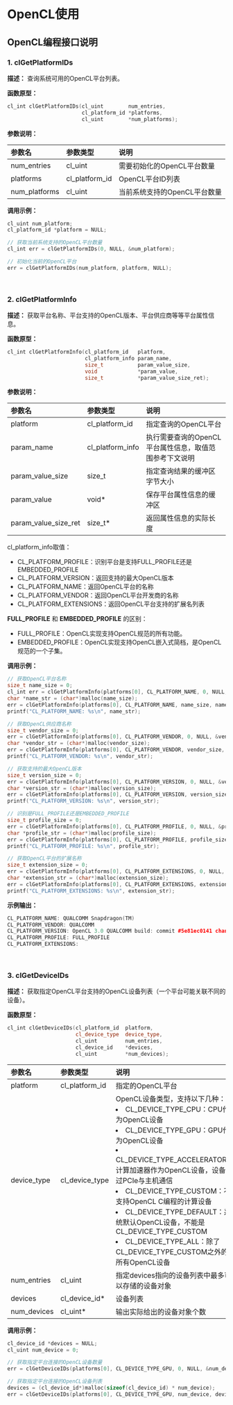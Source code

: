 # OpenCL使用

## OpenCL编程接口说明

### 1. clGetPlatformIDs

**描述：** 查询系统可用的OpenCL平台列表。

**函数原型：**

```cpp
cl_int clGetPlatformIDs(cl_uint        num_entries,
                        cl_platform_id *platforms,
                        cl_uint        *num_platforms);
```

**参数说明：**

|参数名|参数类型|说明|
|:--|:--|:--|
|num_entries|cl_uint|需要初始化的OpenCL平台数量 |
|platforms|cl_platform_id|OpenCL平台ID列表|
|num_platforms|cl_uint|当前系统支持的OpenCL平台数量|

**调用示例：**

```cpp
cl_uint num_platform;
cl_platform_id *platform = NULL;

// 获取当前系统支持的OpenCL平台数量
cl_int err = clGetPlatformIDs(0, NULL, &num_platform);

// 初始化当前的OpenCL平台
err = clGetPlatformIDs(num_platform, platform, NULL);
```

<br>

### 2. clGetPlatformInfo

**描述：** 获取平台名称、平台支持的OpenCL版本、平台供应商等等平台属性信息。

**函数原型：**

```cpp
cl_int clGetPlatformInfo(cl_platform_id   platform,
                         cl_platform_info param_name,
                         size_t           param_value_size,
                         void             *param_value,
                         size_t           *param_value_size_ret);
```

**参数说明：**

|参数名|参数类型|说明|
|:--|:--|:--|
|platform|cl_platform_id|指定查询的OpenCL平台|
|param_name|cl_platform_info|执行需要查询的OpenCL平台属性信息，取值范围参考下文说明|
|param_value_size|size_t|指定查询结果的缓冲区字节大小|
|param_value|void*|保存平台属性信息的缓冲区|
|param_value_size_ret|size_t*|返回属性信息的实际长度|

cl_platform_info取值：

- CL_PLATFORM_PROFILE：识别平台是支持FULL_PROFILE还是EMBEDDED_PROFILE
- CL_PLATFORM_VERSION：返回支持的最大OpenCL版本
- CL_PLATFORM_NAME：返回OpenCL平台的名称
- CL_PLATFORM_VENDOR：返回OpenCL平台开发商的名称
- CL_PLATFORM_EXTENSIONS：返回OpenCL平台支持的扩展名列表

**FULL_PROFILE** 和 **EMBEDDED_PROFILE** 的区别：

- FULL_PROFILE：OpenCL实现支持OpenCL规范的所有功能。
- EMBEDDED_PROFILE：OpenCL实现支持OpenCL嵌入式简档，是OpenCL规范的一个子集。

**调用示例：**

```cpp
// 获取OpenCL平台名称
size_t name_size = 0;
cl_int err = clGetPlatformInfo(platforms[0], CL_PLATFORM_NAME, 0, NULL, &name_size);
char *name_str = (char*)malloc(name_size);
err = clGetPlatformInfo(platforms[0], CL_PLATFORM_NAME, name_size, name_str, NULL);
printf("CL_PLATFORM_NAME: %s\n", name_str);

// 获取OpenCL供应商名称
size_t vendor_size = 0;
err = clGetPlatformInfo(platforms[0], CL_PLATFORM_VENDOR, 0, NULL, &vendor_size);
char *vendor_str = (char*)malloc(vendor_size);
err = clGetPlatformInfo(platforms[0], CL_PLATFORM_VENDOR, vendor_size, vendor_str, NULL);
printf("CL_PLATFORM_VENDOR: %s\n", vendor_str);

// 获取支持的最大OpenCL版本
size_t version_size = 0;
err = clGetPlatformInfo(platforms[0], CL_PLATFORM_VERSION, 0, NULL, &version_size);
char *version_str = (char*)malloc(version_size);
err = clGetPlatformInfo(platforms[0], CL_PLATFORM_VERSION, version_size, version_str, NULL);
printf("CL_PLATFORM_VERSION: %s\n", version_str);

// 识别是FULL_PROFILE还是EMBEDDED_PROFILE
size_t profile_size = 0;
err = clGetPlatformInfo(platforms[0], CL_PLATFORM_PROFILE, 0, NULL, &profile_size);
char *profile_str = (char*)malloc(profile_size);
err = clGetPlatformInfo(platforms[0], CL_PLATFORM_PROFILE, profile_size, profile_str, NULL);
printf("CL_PLATFORM_PROFILE: %s\n", profile_str);

// 获取OpenCL平台的扩展名称
size_t extension_size = 0;
err = clGetPlatformInfo(platforms[0], CL_PLATFORM_EXTENSIONS, 0, NULL, &extension_size);
char *extension_str = (char*)malloc(extension_size);
err = clGetPlatformInfo(platforms[0], CL_PLATFORM_EXTENSIONS, extension_size, extension_str, NULL);
printf("CL_PLATFORM_EXTENSIONS: %s\n", extension_str);
```

**示例输出：**

```cpp
CL_PLATFORM_NAME: QUALCOMM Snapdragon(TM)
CL_PLATFORM_VENDOR: QUALCOMM
CL_PLATFORM_VERSION: OpenCL 3.0 QUALCOMM build: commit #5e81ec0141 changeid #Icc5bd9b9d5 Date: 11/07/22 Mon Local Branch:  Remote Branch: 
CL_PLATFORM_PROFILE: FULL_PROFILE
CL_PLATFORM_EXTENSIONS: 
```

<br>

### 3. clGetDeviceIDs

**描述：** 获取指定OpenCL平台支持的OpenCL设备列表（一个平台可能关联不同的设备）。

**函数原型：**

```cpp
cl_int clGetDeviceIDs(cl_platform_id  platform,
                      cl_device_type  device_type,
                      cl_uint         num_entries,
                      cl_device_id    *devices,
                      cl_uint         *num_devices);
```

|参数名|参数类型|说明|
|:--|:--|:--|
|platform|cl_platform_id|指定的OpenCL平台|
|device_type|cl_device_type|OpenCL设备类型，支持以下几种：<li>CL_DEVICE_TYPE_CPU：CPU作为OpenCL设备</li><li>CL_DEVICE_TYPE_GPU：GPU作为OpenCL设备</li><li>CL_DEVICE_TYPE_ACCELERATOR：计算加速器作为OpenCL设备，设备通过PCIe与主机通信</li><li>CL_DEVICE_TYPE_CUSTOM：不支持OpenCL C编程的计算设备</li> <li>CL_DEVICE_TYPE_DEFAULT：系统默认OpenCL设备，不能是CL_DEVICE_TYPE_CUSTOM</li><li>CL_DEVICE_TYPE_ALL：除了CL_DEVICE_TYPE_CUSTOM之外的所有OpenCL设备</li>|
|num_entries|cl_uint|指定devices指向的设备列表中最多可以存储的设备对象|
|devices|cl_device_id*|设备列表|
|num_devices|cl_uint*|输出实际给出的设备对象个数|

**调用示例：**

```cpp
cl_device_id *devices = NULL;
cl_uint num_device = 0;

// 获取指定平台连接的OpenCL设备数量
err = clGetDeviceIDs(platforms[0], CL_DEVICE_TYPE_GPU, 0, NULL, &num_device);

// 获取指定平台连接的OpenCL设备列表
devices = (cl_device_id*)malloc(sizeof(cl_device_id) * num_device);
err = clGetDeviceIDs(platforms[0], CL_DEVICE_TYPE_GPU, num_device, devices, NULL);
```

<br>